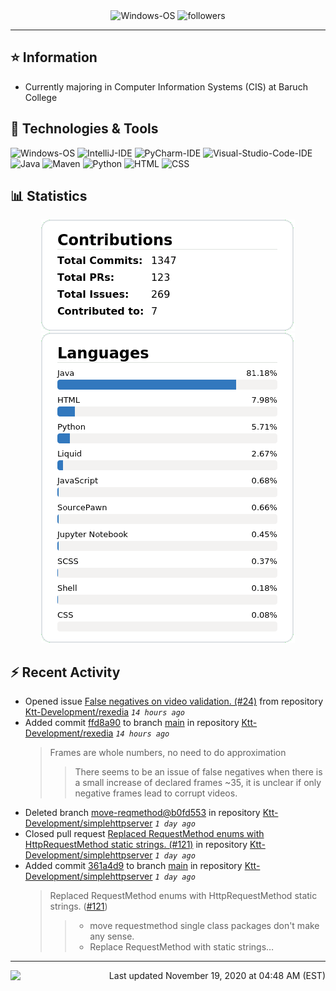 <div align="center">
    <img 
        src="https://img.shields.io/badge/OS-Windows-informational?style=for-the-badge&color=3278be"
        alt="Windows-OS">
    <img 
        src="https://img.shields.io/github/followers/katsute?color=3278be&style=for-the-badge"
        alt="followers">
</div>

<hr>

## ⭐ Information

 - Currently majoring in Computer Information Systems (CIS) at Baruch College

## 🔧 Technologies & Tools

<img 
    src="https://img.shields.io/badge/OS-Windows-informational?style=flat-square&color=3278be"
    alt="Windows-OS">
<img 
    src="https://img.shields.io/badge/Editor-IntelliJ_IDEA-informational?style=flat-square&logo=intellij-idea&logoColor=white&color=3278be"
    alt="IntelliJ-IDE">
<img 
    src="https://img.shields.io/badge/Editor-PyCharm-informational?style=flat-square&logo=pycharm&logoColor=white&color=3278be"
    alt="PyCharm-IDE">
<img 
    src="https://img.shields.io/badge/Editor-Visual_Studio_Code-informational?style=flat-square&logo=Visual-Studio-Code&logoColor=white&color=3278be"
    alt="Visual-Studio-Code-IDE">
<img 
    src="https://img.shields.io/badge/Code-Java-informational?style=flat-square&logo=java&logoColor=white&color=3278be"
    alt="Java">
<img 
    src="https://img.shields.io/badge/Tools-Maven-informational?style=flat-square&logo=apache-maven&logoColor=white&color=3278be"
    alt="Maven">
<img 
    src="https://img.shields.io/badge/Code-Python-informational?style=flat-square&logo=python&logoColor=white&color=3278be"
    alt="Python">
<img 
    src="https://img.shields.io/badge/Code-HTML-informational?style=flat-square&logo=html5&logoColor=white&color=3278be"
    alt="HTML">
<img 
    src="https://img.shields.io/badge/Code-CSS-informational?style=flat-square&logo=css-wizardry&logoColor=white&color=3278be"
    alt="CSS">

## 📊 Statistics
<div align="center">
    <a href="https://github.com/Katsute/">
        <img src="https://github.com/Katsute/Katsute/blob/main/contributions.png">
    </a>
    <a href="https://github.com/Katsute/">
        <img src="https://github.com/Katsute/Katsute/blob/main/languages.png">
    </a>
</div>

## ⚡ Recent Activity

 - Opened issue [False negatives on video validation. (#24)](https://github.com/Ktt-Development/rexedia/issues/24) from repository [Ktt-Development/rexedia](https://github.com/Ktt-Development/rexedia)  *`14 hours ago`*
 - Added commit [ffd8a90](https://github.com/Ktt-Development/rexedia/commit/ffd8a9017267017623a848f9b7c95cdab64921d6) to branch [main](https://github.com/Ktt-Development/rexedia/tree/main) in repository [Ktt-Development/rexedia](https://github.com/Ktt-Development/rexedia)  *`14 hours ago`*
   > Frames are whole numbers, no need to do approximation
   >  > There seems to be an issue of false negatives when there is a small increase of declared frames ~35, it is unclear if only negative frames lead to corrupt videos.
 - Deleted branch [move-reqmethod@b0fd553](https://github.com/Ktt-Development/simplehttpserver/tree/move-reqmethod@b0fd553) in repository [Ktt-Development/simplehttpserver](https://github.com/Ktt-Development/simplehttpserver) *`1 day ago`*
 - Closed pull request [Replaced RequestMethod enums with HttpRequestMethod static strings. (#121)](https://github.com/Ktt-Development/simplehttpserver/pull/121) in repository [Ktt-Development/simplehttpserver](https://github.com/Ktt-Development/simplehttpserver)  *`1 day ago`*
 - Added commit [361a4d9](https://github.com/Ktt-Development/simplehttpserver/commit/361a4d95dc42954bddcb5e76b1b095ae0a46851a) to branch [main](https://github.com/Ktt-Development/simplehttpserver/tree/main) in repository [Ktt-Development/simplehttpserver](https://github.com/Ktt-Development/simplehttpserver)  *`1 day ago`*
   > Replaced RequestMethod enums with HttpRequestMethod static strings. ([#121](https://github.com/Ktt-Development/simplehttpserver/issues/121))
   >  > * move requestmethod
   >  > single class packages don't make any sense.
   >  > * Replace RequestMethod with static strings…

---
<img align="left" src="https://github.com/Katsute/Katsute/workflows/Update%20README.md/badge.svg"><p align="right">Last updated November 19, 2020 at 04:48 AM (EST)</p>
